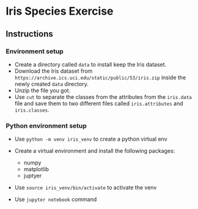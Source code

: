 # Iris Species Exercise

## Instructions

### Environment setup

- Create a directory called `data` to install keep the Iris dataset.
- Download the Iris dataset from `https://archive.ics.uci.edu/static/public/53/iris.zip` inside the newly created `data` directory.
- Unzip the file you got.
- Use `cut` to separate the classes from the attributes from the `iris.data` file and save them to two different files called `iris.attributes` and `iris.classes`.


### Python environment setup
- Use `python -m venv iris_venv` to create a python virtual env
- Create a virtual environment and install the following packages:
  - numpy
  - matplotlib
  - juptyer

- Use `source iris_venv/bin/activate` to activate the venv
- Use `jupyter notebook` command 